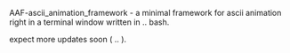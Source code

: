 AAF-ascii_animation_framework - a minimal framework for ascii animation right in a terminal window written in .. bash.

expect more updates soon ( .. ).
